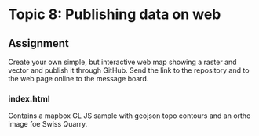 # Topic 8: Publishing data on web #

## Assignment ##

Create your own simple, but interactive web map showing a raster and vector and publish it through GitHub. Send the link to the repository and to the web page online to the message board.

### index.html ###

Contains a mapbox GL JS sample with geojson topo contours and an ortho image foe Swiss Quarry.
